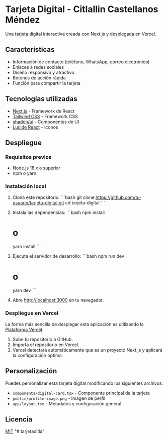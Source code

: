 # Tarjeta Digital - Citlallin Castellanos Méndez

Una tarjeta digital interactiva creada con Next.js y desplegada en Vercel.

## Características

- Información de contacto (teléfono, WhatsApp, correo electrónico)
- Enlaces a redes sociales
- Diseño responsivo y atractivo
- Botones de acción rápida
- Función para compartir la tarjeta

## Tecnologías utilizadas

- [Next.js](https://nextjs.org/) - Framework de React
- [Tailwind CSS](https://tailwindcss.com/) - Framework CSS
- [shadcn/ui](https://ui.shadcn.com/) - Componentes de UI
- [Lucide React](https://lucide.dev/) - Iconos

## Despliegue

### Requisitos previos

- Node.js 18.x o superior
- npm o yarn

### Instalación local

1. Clona este repositorio:
   \`\`\`bash
   git clone https://github.com/tu-usuario/tarjeta-digital.git
   cd tarjeta-digital
   \`\`\`

2. Instala las dependencias:
   \`\`\`bash
   npm install
   # o
   yarn install
   \`\`\`

3. Ejecuta el servidor de desarrollo:
   \`\`\`bash
   npm run dev
   # o
   yarn dev
   \`\`\`

4. Abre [http://localhost:3000](http://localhost:3000) en tu navegador.

### Despliegue en Vercel

La forma más sencilla de desplegar esta aplicación es utilizando la [Plataforma Vercel](https://vercel.com/new?utm_medium=default-template&filter=next.js).

1. Sube tu repositorio a GitHub.
2. Importa el repositorio en Vercel.
3. Vercel detectará automáticamente que es un proyecto Next.js y aplicará la configuración óptima.

## Personalización

Puedes personalizar esta tarjeta digital modificando los siguientes archivos:

- `components/digital-card.tsx` - Componente principal de la tarjeta
- `public/profile-image.png` - Imagen de perfil
- `app/layout.tsx` - Metadatos y configuración general

## Licencia

[MIT](LICENSE)
"# tarjetacitla" 
